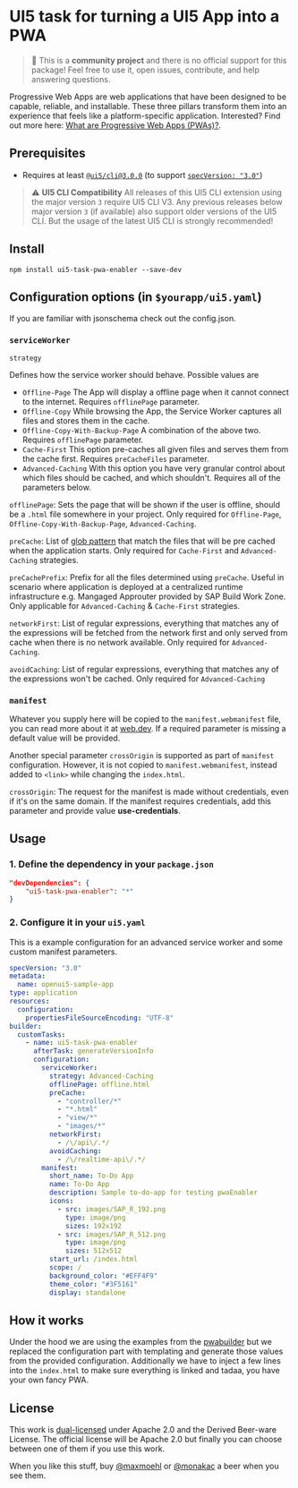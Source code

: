 # UI5 task for turning a UI5 App into a PWA

> :wave: This is a **community project** and there is no official support for this package! Feel free to use it, open issues, contribute, and help answering questions.

Progressive Web Apps are web applications that have been designed to be capable, reliable, and installable. These three pillars transform them into an experience that feels like a platform-specific application. Interested? Find out more here: [What are Progressive Web Apps (PWAs)?](https://web.dev/progressive-web-apps/).

## Prerequisites

- Requires at least [`@ui5/cli@3.0.0`](https://ui5.github.io/cli/v3/pages/CLI/) (to support [`specVersion: "3.0"`](https://ui5.github.io/cli/pages/Configuration/#specification-version-30))

> :warning: **UI5 CLI Compatibility**
> All releases of this UI5 CLI extension using the major version `3` require UI5 CLI V3. Any previous releases below major version `3` (if available) also support older versions of the UI5 CLI. But the usage of the latest UI5 CLI is strongly recommended!

## Install

`npm install ui5-task-pwa-enabler --save-dev`

## Configuration options (in `$yourapp/ui5.yaml`)

If you are familiar with jsonschema check out the config.json.

### `serviceWorker`

`strategy`

Defines how the service worker should behave. Possible values are

* `Offline-Page` The App will display a offline page when it cannot connect to the internet. Requires `offlinePage` parameter.
* `Offline-Copy` While browsing the App, the Service Worker captures all files and stores them in the cache.
* `Offline-Copy-With-Backup-Page` A combination of the above two. Requires `offlinePage` parameter.
* `Cache-First` This option pre-caches all given files and serves them from the cache first. Requires `preCacheFiles` parameter.
* `Advanced-Caching` With this option you have very granular control about which files should be cached, and which shouldn't. Requires all of the parameters below.

`offlinePage`: Sets the page that will be shown if the user is offline, should be a `.html` file somewhere in your project. Only required for `Offline-Page`, `Offline-Copy-With-Backup-Page`, `Advanced-Caching`.

`preCache`: List of [glob pattern](https://en.wikipedia.org/wiki/Glob_(programming)) that match the files that will be pre cached when the application starts. Only required for `Cache-First` and `Advanced-Caching` strategies.

`preCachePrefix`:  Prefix for all the files determined using `preCache`. Useful in scenario where application is deployed at a centralized runtime infrastructure e.g. Mangaged Approuter provided by SAP Build Work Zone. Only applicable for `Advanced-Caching` & `Cache-First` strategies.

`networkFirst`: List of regular expressions, everything that matches any of the expressions will be fetched from the network first and only served from cache when there is no network available. Only required for `Advanced-Caching`.

`avoidCaching`: List of regular expressions, everything that matches any of the expressions won't be cached. Only required for `Advanced-Caching`

### `manifest`

Whatever you supply here will be copied to the `manifest.webmanifest` file, you can read more about it at [web.dev](https://web.dev/add-manifest/). If a required parameter is missing a default value will be provided.

Another special parameter `crossOrigin` is supported as part of `manifest` configuration. However, it is not copied to `manifest.webmanifest`, instead added to  `<link>` while changing the `index.html`.

  `crossOrigin`: The request for the manifest is made without credentials, even if it's on the same domain. If the manifest requires credentials, add this parameter and provide value **use-credentials**.

## Usage

### 1. Define the dependency in your `package.json`

```json
"devDependencies": {
    "ui5-task-pwa-enabler": "*"
}
```

### 2. Configure it in your `ui5.yaml`

This is a example configuration for an advanced service worker and some custom manifest parameters.

```yaml
specVersion: "3.0"
metadata:
  name: openui5-sample-app
type: application
resources:
  configuration:
    propertiesFileSourceEncoding: "UTF-8"
builder:
  customTasks:
    - name: ui5-task-pwa-enabler
      afterTask: generateVersionInfo
      configuration:
        serviceWorker:
          strategy: Advanced-Caching
          offlinePage: offline.html
          preCache:
            - "controller/*"
            - "*.html"
            - "view/*"
            - "images/*"
          networkFirst:
            - /\/api\/.*/
          avoidCaching:
            - /\/realtime-api\/.*/
        manifest:
          short_name: To-Do App
          name: To-Do App
          description: Sample to-do-app for testing pwaEnabler
          icons:
            - src: images/SAP_R_192.png
              type: image/png
              sizes: 192x192
            - src: images/SAP_R_512.png
              type: image/png
              sizes: 512x512
          start_url: /index.html
          scope: /
          background_color: "#EFF4F9"
          theme_color: "#3F5161"
          display: standalone
```

## How it works

Under the hood we are using the examples from the [pwabuilder](https://github.com/pwa-builder/pwabuilder-serviceworkers)
but we replaced the configuration part with templating and generate those values from the provided configuration.
Additionally we have to inject a few lines into the `index.html` to make sure everything is linked and tadaa, you have
your own fancy PWA.

## License

This work is [dual-licensed](../../LICENSE) under Apache 2.0 and the Derived Beer-ware License. The official license will be Apache 2.0 but finally you can choose between one of them if you use this work.

When you like this stuff, buy [@maxmoehl](https://github.com/maxmoehl) or [@monakac](https://github.com/monakac) a beer when you see them.
